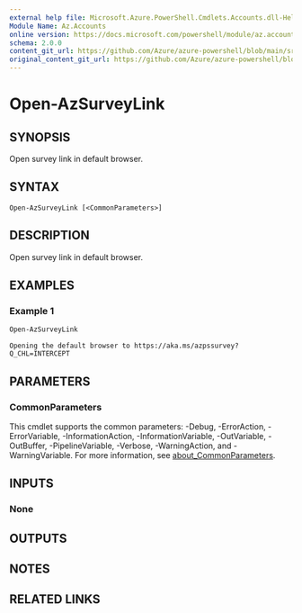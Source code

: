 ```yaml
---
external help file: Microsoft.Azure.PowerShell.Cmdlets.Accounts.dll-Help.xml
Module Name: Az.Accounts
online version: https://docs.microsoft.com/powershell/module/az.accounts/open-azsurveylink
schema: 2.0.0
content_git_url: https://github.com/Azure/azure-powershell/blob/main/src/Accounts/Accounts/help/Open-AzSurveyLink.md
original_content_git_url: https://github.com/Azure/azure-powershell/blob/main/src/Accounts/Accounts/help/Open-AzSurveyLink.md
---
```


# Open-AzSurveyLink

## SYNOPSIS
Open survey link in default browser.

## SYNTAX

```
Open-AzSurveyLink [<CommonParameters>]
```

## DESCRIPTION
Open survey link in default browser.

## EXAMPLES

### Example 1
```powershell
Open-AzSurveyLink
```

```Output
Opening the default browser to https://aka.ms/azpssurvey?Q_CHL=INTERCEPT
```

## PARAMETERS

### CommonParameters
This cmdlet supports the common parameters: -Debug, -ErrorAction, -ErrorVariable, -InformationAction, -InformationVariable, -OutVariable, -OutBuffer, -PipelineVariable, -Verbose, -WarningAction, and -WarningVariable. For more information, see [about_CommonParameters](http://go.microsoft.com/fwlink/?LinkID=113216).

## INPUTS

### None

## OUTPUTS

## NOTES

## RELATED LINKS
